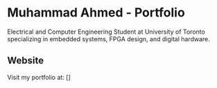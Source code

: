 # Muhammad Ahmed - Portfolio

Electrical and Computer Engineering Student at University of Toronto specializing in embedded systems, FPGA design, and digital hardware.

## Website

Visit my portfolio at: []

